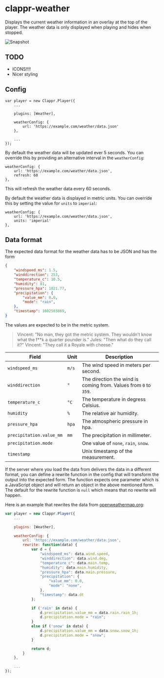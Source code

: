# clappr-weather

Displays the current weather information in an overlay at the top of the player. The weather data is only displayed when
playing and hides when stopped.

![Snapshot](../master/screenshot.jpg)

## TODO

- ICONS!!!!
- Nicer styling

## Config

```
var player = new Clappr.Player({
	...

	plugins: [Weather],

	weatherConfig: {
		url: 'https://example.com/weather/data.json'
	},

	...
});
```

By default the weather data will be updated ever 5 seconds. You can override this by providing an alternative interval
in the `weatherConfig`:

```
weatherConfig: {
	url: 'https://example.com/weather/data.json',
	refresh: 60
},
```

This will refresh the weather data every 60 seconds.

By default the weather data is displayed in metric units. You can override this by setting the value for `units` to `imperial`:

```
weatherConfig: {
	url: 'https://example.com/weather/data.json',
	units: 'imperial'
},
```

## Data format

The expected data format for the weather data has to be JSON and has the form

```json
{
	"windspeed_ms": 1.5,
	"winddirection": 253,
	"temperature_c": 10.5,
	"humidity": 81,
	"pressure_hpa": 1021.77,
	"precipitation": {
		"value_mm": 0.0,
		"mode": "rain",
	},
	"timestamp": 1602503869,
}
```

The values are expected to be in the metric system.

> Vincent: "No man, they got the metric system. They wouldn't know what the f**k a quarter pounder is."
> Jules: "Then what do they call it?"
> Vincent: "They call it a Royale with cheese."

Field | Unit | Description
------|------|------------
`windspeed_ms` | `m/s` | The wind speed in meters per second.
`winddirection` | `°` | The direction the wind is coming from. Values from `0` to `359`.
`temperature_c` | `°C` | The temperature in degress Celsius.
`humidity` | `%` | The relative air humidity.
`pressure_hpa` | `hpa` | The atmospheric pressure in hpa.
`precipitation.value_mm` | `mm` | The precipitation in millimeter.
`precipitation.mode` | | One value of `none`, `rain`, `snow`.
`timestamp` | | Unix timestamp of the measurement.

If the server where you load the data from delivers the data in a different format, you can define a rewrite function in the config
that will transform the output into the expected form. The function expects one parameter which is a JavaScript object and will return
an object in the above mentioned form. The default for the rewrite function is `null` which means that no rewrite will happen.

Here is an example that rewrites the data from [openweathermap.org](https://openweathermap.org/api):

```js
var player = new Clappr.Player({
	...

	plugins: [Weather],

	weatherConfig: {
		url: 'https://example.com/weather/data.json',
		rewrite: function(data) {
			var d = {
				"windspeed_ms": data.wind.speed,
				"winddirection": data.wind.deg,
				"temperature_c": data.main.temp,
				"humidity": data.main.humidity,
				"pressure_hpa": data.main.pressure,
				"precipitation": {
					"value_mm": 0.0,
					"mode": "none",
				},
				"timestamp": data.dt
			};

			if ('rain' in data) {
				d.precipitation.value_mm = data.rain.rain_1h;
				d.precipitation.mode = "rain";
			}
			else if ('snow' in data) {
				d.precipitation.value_mm = data.snow.snow_1h;
				d.precipitation.mode = "snow";
			}

			return d;
		}
	},

	...
});
```
